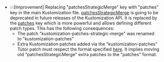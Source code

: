 - 💥[Improvement] Replacing "patchesStrategicMerge" key with "patches" key in the main Kustomization file. [patchesStrategicMerge](https://kubectl.docs.kubernetes.io/references/kustomize/kustomization/patchesstrategicmerge/) is going to be deprecated in future releases of the Kustomization API. It is replaced by the [patches](https://kubectl.docs.kubernetes.io/references/kustomize/kustomization/patches/) key which is more powerful and allows defining different patch types. This has the following consequences:
    - The patch "kustomization-patches-strategic-merge" was renamed to "kustomization-patches"
    - Extra Kustomization patches added via the "kustomization-patches" Tutor patch must respect the format specified [here](https://kubectl.docs.kubernetes.io/references/kustomize/kustomization/patches/). It implies moving old "patchesStrategicMerge" extra patches to the "patches" format.